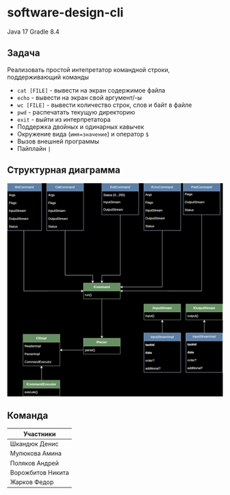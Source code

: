 # software-design-cli

Java 17
Gradle 8.4

## Задача
Реализовать простой интепретатор командной строки, поддерживающий команды

- `cat [FILE]` - вывести на экран содержимое файла
- `echo` - вывести на экран свой аргумент/-ы
- `wc [FILE]` - вывести количество строк, слов и байт в файле
- `pwd` - распечатать текущую директорию
- `exit` - выйти из интерпретатора
- Поддержка двойных и одинарных кавычек
- Окружение вида (`имя=значение`) и оператор `$`
- Вызов внешней программы
- Пайплайн `|`

## Структурная диаграмма

![First iteration scheme](/images/architecure.drawio.svg)

## Команда

| Участники |
|-----------|
| Шкандюк Денис  |
| Мулюкова Амина  |
| Поляков Андрей  |
| Ворожбитов Никита  |
| Жарков Федор  |
